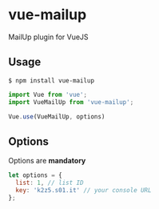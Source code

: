 # vue-mailup

MailUp plugin for VueJS

## Usage

`$ npm install vue-mailup`

```js
import Vue from 'vue';
import VueMailUp from 'vue-mailup';

Vue.use(VueMailUp, options)
```

## Options

Options are **mandatory**

```js
let options = {
  list: 1, // list ID
  key: 'k2z5.s01.it' // your console URL
};
